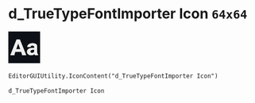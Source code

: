 # d_TrueTypeFontImporter Icon `64x64`
<img src="/img/d_TrueTypeFontImporter%20Icon.png" width=64 height=64>

``` CSharp
EditorGUIUtility.IconContent("d_TrueTypeFontImporter Icon")
```
```
d_TrueTypeFontImporter Icon
```
